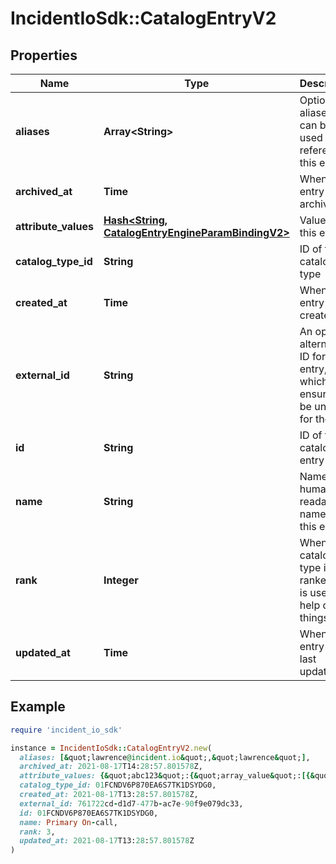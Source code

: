 # IncidentIoSdk::CatalogEntryV2

## Properties

| Name | Type | Description | Notes |
| ---- | ---- | ----------- | ----- |
| **aliases** | **Array&lt;String&gt;** | Optional aliases that can be used to reference this entry |  |
| **archived_at** | **Time** | When this entry was archived | [optional] |
| **attribute_values** | [**Hash&lt;String, CatalogEntryEngineParamBindingV2&gt;**](CatalogEntryEngineParamBindingV2.md) | Values of this entry |  |
| **catalog_type_id** | **String** | ID of this catalog type |  |
| **created_at** | **Time** | When this entry was created |  |
| **external_id** | **String** | An optional alternative ID for this entry, which is ensured to be unique for the type | [optional] |
| **id** | **String** | ID of this catalog entry |  |
| **name** | **String** | Name is the human readable name of this entry |  |
| **rank** | **Integer** | When catalog type is ranked, this is used to help order things |  |
| **updated_at** | **Time** | When this entry was last updated |  |

## Example

```ruby
require 'incident_io_sdk'

instance = IncidentIoSdk::CatalogEntryV2.new(
  aliases: [&quot;lawrence@incident.io&quot;,&quot;lawrence&quot;],
  archived_at: 2021-08-17T14:28:57.801578Z,
  attribute_values: {&quot;abc123&quot;:{&quot;array_value&quot;:[{&quot;catalog_entry&quot;:{&quot;archived_at&quot;:&quot;2021-08-17T14:28:57.801578Z&quot;,&quot;catalog_entry_id&quot;:&quot;01FCNDV6P870EA6S7TK1DSYDG0&quot;,&quot;catalog_entry_name&quot;:&quot;Primary escalation&quot;,&quot;catalog_type_id&quot;:&quot;01FCNDV6P870EA6S7TK1DSYDG0&quot;},&quot;helptext&quot;:&quot;abc123&quot;,&quot;image_url&quot;:&quot;abc123&quot;,&quot;is_image_slack_icon&quot;:false,&quot;label&quot;:&quot;Lawrence Jones&quot;,&quot;literal&quot;:&quot;SEV123&quot;,&quot;reference&quot;:&quot;incident.severity&quot;,&quot;sort_key&quot;:&quot;abc123&quot;,&quot;unavailable&quot;:false,&quot;value&quot;:&quot;abc123&quot;}],&quot;value&quot;:{&quot;catalog_entry&quot;:{&quot;archived_at&quot;:&quot;2021-08-17T14:28:57.801578Z&quot;,&quot;catalog_entry_id&quot;:&quot;01FCNDV6P870EA6S7TK1DSYDG0&quot;,&quot;catalog_entry_name&quot;:&quot;Primary escalation&quot;,&quot;catalog_type_id&quot;:&quot;01FCNDV6P870EA6S7TK1DSYDG0&quot;},&quot;helptext&quot;:&quot;abc123&quot;,&quot;image_url&quot;:&quot;abc123&quot;,&quot;is_image_slack_icon&quot;:false,&quot;label&quot;:&quot;Lawrence Jones&quot;,&quot;literal&quot;:&quot;SEV123&quot;,&quot;reference&quot;:&quot;incident.severity&quot;,&quot;sort_key&quot;:&quot;abc123&quot;,&quot;unavailable&quot;:false,&quot;value&quot;:&quot;abc123&quot;}}},
  catalog_type_id: 01FCNDV6P870EA6S7TK1DSYDG0,
  created_at: 2021-08-17T13:28:57.801578Z,
  external_id: 761722cd-d1d7-477b-ac7e-90f9e079dc33,
  id: 01FCNDV6P870EA6S7TK1DSYDG0,
  name: Primary On-call,
  rank: 3,
  updated_at: 2021-08-17T13:28:57.801578Z
)
```

